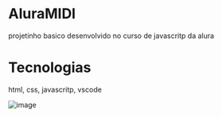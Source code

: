 # AluraMIDI

projetinho basico desenvolvido no curso  de javascritp da alura 

# Tecnologias
html, 
css,
javascritp,
vscode

![image](https://github.com/sossego922/AluraMIDI/assets/62663466/7655afb2-c724-49eb-bf76-58cbe1b4ac82)

